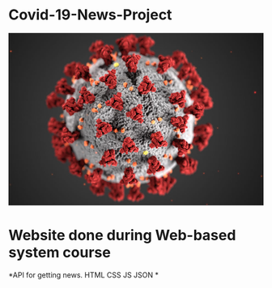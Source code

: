 # Covid-19-News-Project 
![alt text](https://github.com/Hadi2x/Covid-19-News-Project/blob/main/main_928px.jpg?raw=true)
# Website done during Web-based system course 
*API for getting news.
HTML
CSS
JS
JSON
*
